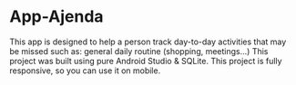 # App-Ajenda

This app is designed to help a person track day-to-day activities that may be missed such as: general daily routine (shopping, meetings...)
This project was built using pure Android Studio & SQLite. This project is fully responsive, so you can use it on mobile.
